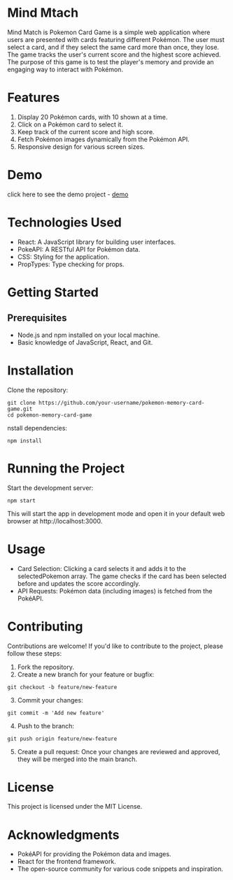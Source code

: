 # Mind Mtach 

Mind Match is Pokemon Card Game is a simple web application where users are presented with cards featuring different Pokémon. The user must select a card, and if they select the same card more than once, they lose. The game tracks the user's current score and the highest score achieved. The purpose of this game is to test the player's memory and provide an engaging way to interact with Pokémon.

# Features

1. Display 20 Pokémon cards, with 10 shown at a time.
2. Click on a Pokémon card to select it.
3. Keep track of the current score and high score.
4. Fetch Pokémon images dynamically from the Pokémon API.
5. Responsive design for various screen sizes.

# Demo

click here to see the demo project - [demo](https://mind-match-omega.vercel.app/)

# Technologies Used

- React: A JavaScript library for building user interfaces.
- PokeAPI: A RESTful API for Pokémon data.
- CSS: Styling for the application.
- PropTypes: Type checking for props.

# Getting Started

## Prerequisites
- Node.js and npm installed on your local machine.
- Basic knowledge of JavaScript, React, and Git.

# Installation
Clone the repository:
```
git clone https://github.com/your-username/pokemon-memory-card-game.git
cd pokemon-memory-card-game
```

nstall dependencies:
```
npm install
```

# Running the Project

Start the development server:
```
npm start
```

This will start the app in development mode and open it in your default web browser at http://localhost:3000.


# Usage
- Card Selection: Clicking a card selects it and adds it to the selectedPokemon array. The game checks if the card has been selected before and updates the score accordingly.
- API Requests: Pokémon data (including images) is fetched from the PokéAPI.

# Contributing
Contributions are welcome! If you'd like to contribute to the project, please follow these steps:

1. Fork the repository.
2. Create a new branch for your feature or bugfix:
```
git checkout -b feature/new-feature
```
3. Commit your changes:
```
git commit -m 'Add new feature'
```
4. Push to the branch:
```
git push origin feature/new-feature
```
5. Create a pull request: Once your changes are reviewed and approved, they will be merged into the main branch.

# License
This project is licensed under the MIT License.

# Acknowledgments
- PokéAPI for providing the Pokémon data and images.
- React for the frontend framework.
- The open-source community for various code snippets and inspiration.
